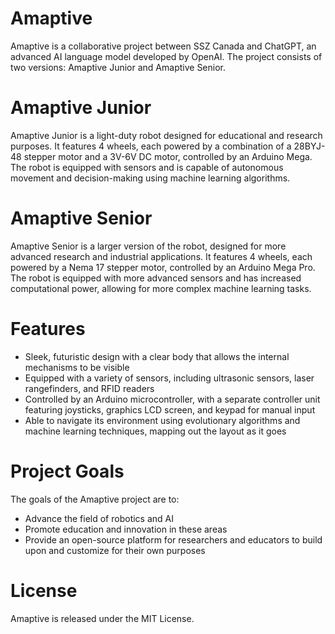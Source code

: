 # Amaptive
Amaptive is a collaborative project between SSZ Canada and ChatGPT, an advanced AI language model developed by OpenAI. The project consists of two versions: Amaptive Junior and Amaptive Senior.

# Amaptive Junior
Amaptive Junior is a light-duty robot designed for educational and research purposes. It features 4 wheels, each powered by a combination of a 28BYJ-48 stepper motor and a 3V-6V DC motor, controlled by an Arduino Mega. The robot is equipped with sensors and is capable of autonomous movement and decision-making using machine learning algorithms.

# Amaptive Senior
Amaptive Senior is a larger version of the robot, designed for more advanced research and industrial applications. It features 4 wheels, each powered by a Nema 17 stepper motor, controlled by an Arduino Mega Pro. The robot is equipped with more advanced sensors and has increased computational power, allowing for more complex machine learning tasks.

# Features
- Sleek, futuristic design with a clear body that allows the internal mechanisms to be visible
- Equipped with a variety of sensors, including ultrasonic sensors, laser rangefinders, and RFID readers
- Controlled by an Arduino microcontroller, with a separate controller unit featuring joysticks, graphics LCD screen, and keypad for manual input
- Able to navigate its environment using evolutionary algorithms and machine learning techniques, mapping out the layout as it goes

# Project Goals
The goals of the Amaptive project are to:

- Advance the field of robotics and AI
- Promote education and innovation in these areas
- Provide an open-source platform for researchers and educators to build upon and customize for their own purposes

# License
Amaptive is released under the MIT License.
